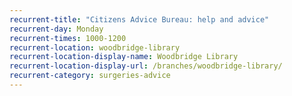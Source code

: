 ```yaml
---
recurrent-title: "Citizens Advice Bureau: help and advice"
recurrent-day: Monday
recurrent-times: 1000-1200
recurrent-location: woodbridge-library
recurrent-location-display-name: Woodbridge Library
recurrent-location-display-url: /branches/woodbridge-library/
recurrent-category: surgeries-advice
---
```

